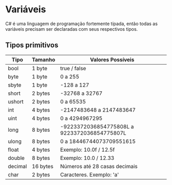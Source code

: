 # Variáveis
C# é uma linguagem de programação fortemente típada, então todas as variáveis precisam ser declaradas com seus respectivos tipos.

## Tipos primitivos
|   Tipo  | Tamanho  | Valores Possíveis                            |
| ------- | -------- | -------------------------------------------- |
| bool    | 1 byte   | true / false                                 |
| byte    | 1 byte   | 0 a 255                                      |
| sbyte   | 1 byte   | -128 a 127                                   |
| short   | 2 bytes  | -32768 a 32767                               |
| ushort  | 2 bytes  | 0 a 65535                                    |
| int     | 4 bytes  | -2147483648 a 2147483647                     |
| uint    | 4 bytes  | 0 a 4294967295                               |
| long    | 8 bytes  | -9223372036854775808L a 9223372036854775807L |
| ulong   | 8 bytes  | 0 a 18446744073709551615                     |
| float   | 4 bytes  | Exemplo: 10.0f / 12.5f                       |
| double  | 8 bytes  | Exemplo: 10.0 / 12.33                        |
| decimal | 16 bytes | Números até 28 casas decimais                |
| char    | 2 bytes  | Caracteres. Exemplo: 'a'                     |